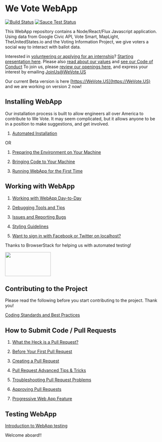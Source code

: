 # We Vote WebApp

[![Build Status](https://travis-ci.org/wevote/WebApp.svg?branch=develop)](https://travis-ci.org/wevote/WebApp)
[![Sauce Test Status](https://saucelabs.com/buildstatus/WeVote)](https://saucelabs.com/u/WeVote)

This WebApp repository contains a Node/React/Flux Javascript application. Using data from
Google Civic API, Vote Smart, MapLight, TheUnitedStates.io and the Voting Information Project, we give voters a social way to interact with ballot data.

Interested in [volunteering or applying for an internship](https://www.idealist.org/en/nonprofit/f917ce3db61a46cb8ad2b0d4e335f0af-we-vote-oakland#opportunities)? [Starting presentation here](https://prezi.com/5v4drd74pt6n/we-vote-introduction-strategic-landscape/). 
Please also [read about our values](https://docs.google.com/document/d/12qBXevI3mVKUsGmXL8mrDMPnWJ1SYw9zX9LGW5cozgg/edit) and 
[see our Code of Conduct](CODE_OF_CONDUCT.md)
To join us, please [review our openings here](https://www.idealist.org/en/nonprofit/f917ce3db61a46cb8ad2b0d4e335f0af-we-vote-oakland#opportunities), and express your interest by emailing JoinUs@WeVote.US

Our current Beta version is here [https://WeVote.US](https://WeVote.US) and we are working on version 2 now!

## Installing WebApp
Our installation process is built to allow engineers all over America to contribute to We Vote.
It may seem complicated, but it allows anyone to be in a position to make suggestions, and get involved.

1. [Automated Installation](docs/installing/AUTOMATED_INSTALLATION.md)

OR

1. [Preparing the Environment on Your Machine](docs/installing/ENVIRONMENT.md)

2. [Bringing Code to Your Machine](docs/installing/CLONING_CODE.md)

3. [Running WebApp for the First Time](docs/installing/RUNNING_FIRST_TIME.md)

## Working with WebApp
1. [Working with WebApp Day-to-Day](docs/working/README_WORKING_WITH_WEB_APP.md)

2. [Debugging Tools and Tips](docs/working/DEBUGGING_TOOLS.md)

3. [Issues and Reporting Bugs](docs/working/ISSUES.md)

4. [Styling Guidelines](docs/working/STYLING.md)

5. [Want to sign in with Facebook or Twitter on localhost?](docs/working/SECURE_CERTIFICATE.md)

Thanks to BrowserStack for helping us with automated testing!

<a href="https://www.browserstack.com" target="_blank" rel="noopener noreferrer"><img src='src/img/global/logos/browserstack-logo-600x315.png' width='150' height='79'/></a>

## Contributing to the Project
Please read the following before you start contributing to the project. Thank you!

[Coding Standards and Best Practices](docs/contributing/CONTRIBUTING_STANDARDS.md)

## How to Submit Code / Pull Requests
1. [What the Heck is a Pull Request?](docs/contributing/PULL_REQUEST_BACKGROUND.md)

2. [Before Your First Pull Request](docs/contributing/PULL_REQUEST_SETUP.md)

3. [Creating a Pull Request](docs/contributing/CREATING_PULL_REQUEST.md)

4. [Pull Request Advanced Tips & Tricks](docs/contributing/PULL_REQUEST_ADVANCED.md)

5. [Troubleshooting Pull Request Problems](docs/contributing/PULL_REQUEST_TROUBLESHOOTING.md)

6. [Approving Pull Requests](docs/contributing/APPROVING_PULL_REQUESTS.md)

7. [Progressive Web App Feature](docs/working/PROGRESSIVE_WEB_APP.MD)

## Testing WebApp

[Introduction to WebApp testing](docs/testing/README_TESTING.md)

Welcome aboard!!
